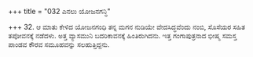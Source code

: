+++
title = "032 ಎನಲು ಯೋಜನಗನ್ಧಿ"

+++
32. ಆ ಮಾತು ಕೇಳಿದ ಯೋಜನಗಂಧಿ ತನ್ನ ಮಗನ ನುಡಿಯೇ ವೇದಸಿದ್ಧವೆಂದು ನಂಬಿ, ಸೊಸೆಯರ ಸಹಿತ ತಪೋವನಕ್ಕೆ ನಡೆದಳು. ಅತ್ತ ವ್ಯಾಸಮುನಿ ಬದರಿಕಾವನಕ್ಕೆ ಹಿಂತಿರುಗಿದನು. ಇತ್ತ ಗಂಗಾಪುತ್ರನಾದ ಭೀಷ್ಮ ಸಮಸ್ತ ಪಾಂಡವ ಕೌರವ ಸಮೂಹವನ್ನು ಸಲಹುತ್ತಿದ್ದನು.